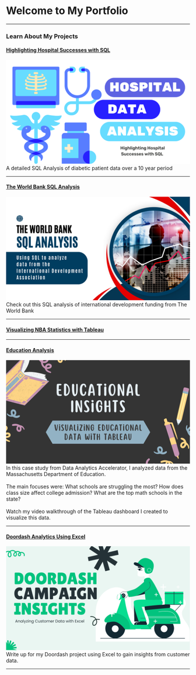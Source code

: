 # Welcome to My Portfolio

---

### Learn About My Projects

#### [Highlighting Hospital Successes with SQL](/SQLHealthcare/healthcare.md)
[<img src="SQLHealthcare/hospital.png?raw=true"/>](/SQLHealthcare/healthcare.md)
A detailed SQL Analysis of diabetic patient data over a 10 year period

---

#### [The World Bank SQL Analysis](/files/WorldBank.md)
[<img src="files/The World Bank.png?raw=true"/>](/files/WorldBank.md)
Check out this SQL analysis of international development funding from The World Bank

---

#### [Visualizing NBA Statistics with Tableau](https://www.linkedin.com/feed/update/urn:li:activity:7221250598287912962/)


---

#### [Education Analysis](https://www.linkedin.com/pulse/gaining-insights-education-data-visualization-video-webb-kimmel-in5ue/?trackingId=N8FwLq98TqiYbO7ezlY0Ag%3D%3D)
[<img src="images/Educational Insights.png?raw=true"/>](https://www.linkedin.com/pulse/gaining-insights-education-data-visualization-video-webb-kimmel-in5ue/?trackingId=N8FwLq98TqiYbO7ezlY0Ag%3D%3D)
In this case study from Data Analytics Accelerator, I analyzed data from the Massachusetts Department of Education. <br><br>
The main focuses were:
What schools are struggling the most?
How does class size affect college admission?
What are the top math schools in the state? <br><br>
Watch my video walkthrough of the Tableau dashboard I created to visualize this data.

---

#### [Doordash Analytics Using Excel](https://www.linkedin.com/pulse/doordash-analysis-impact-promotional-campaigns-webb-kimmel-6hcqe/?trackingId=S%2FfcLLnMS4SnlsEXk3jgmw%3D%3D)
[<img src="images/Doordash.png?raw=true"/>](https://www.linkedin.com/pulse/doordash-analysis-impact-promotional-campaigns-webb-kimmel-6hcqe/?trackingId=S%2FfcLLnMS4SnlsEXk3jgmw%3D%3D)
Write up for my Doordash project using Excel to gain insights from customer data. 

---

<!-- ### Category Name 2

- [Project 1 Title](http://example.com/)
- [Project 2 Title](http://example.com/)
- [Project 3 Title](http://example.com/)
- [Project 4 Title](http://example.com/)
- [Project 5 Title](http://example.com/)

--- -->




